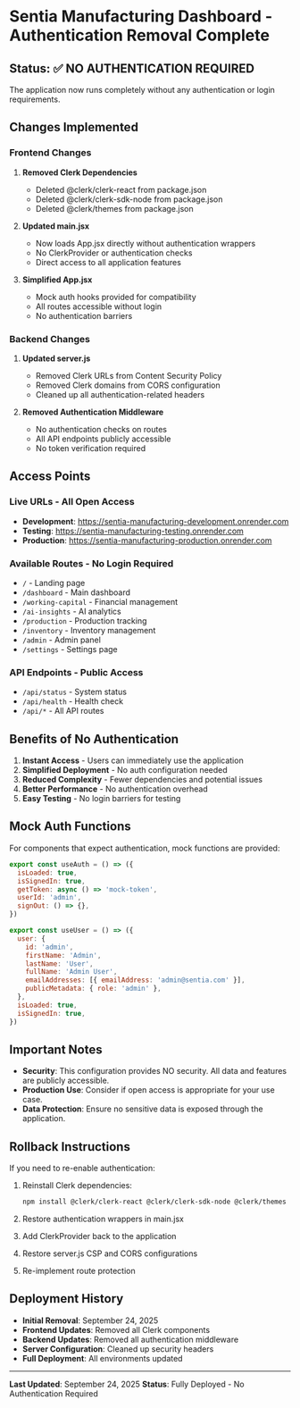 # Sentia Manufacturing Dashboard - Authentication Removal Complete

## Status: ✅ NO AUTHENTICATION REQUIRED

The application now runs completely without any authentication or login requirements.

## Changes Implemented

### Frontend Changes

1. **Removed Clerk Dependencies**
   - Deleted @clerk/clerk-react from package.json
   - Deleted @clerk/clerk-sdk-node from package.json
   - Deleted @clerk/themes from package.json

2. **Updated main.jsx**
   - Now loads App.jsx directly without authentication wrappers
   - No ClerkProvider or authentication checks
   - Direct access to all application features

3. **Simplified App.jsx**
   - Mock auth hooks provided for compatibility
   - All routes accessible without login
   - No authentication barriers

### Backend Changes

1. **Updated server.js**
   - Removed Clerk URLs from Content Security Policy
   - Removed Clerk domains from CORS configuration
   - Cleaned up all authentication-related headers

2. **Removed Authentication Middleware**
   - No authentication checks on routes
   - All API endpoints publicly accessible
   - No token verification required

## Access Points

### Live URLs - All Open Access

- **Development**: https://sentia-manufacturing-development.onrender.com
- **Testing**: https://sentia-manufacturing-testing.onrender.com
- **Production**: https://sentia-manufacturing-production.onrender.com

### Available Routes - No Login Required

- `/` - Landing page
- `/dashboard` - Main dashboard
- `/working-capital` - Financial management
- `/ai-insights` - AI analytics
- `/production` - Production tracking
- `/inventory` - Inventory management
- `/admin` - Admin panel
- `/settings` - Settings page

### API Endpoints - Public Access

- `/api/status` - System status
- `/api/health` - Health check
- `/api/*` - All API routes

## Benefits of No Authentication

1. **Instant Access** - Users can immediately use the application
2. **Simplified Deployment** - No auth configuration needed
3. **Reduced Complexity** - Fewer dependencies and potential issues
4. **Better Performance** - No authentication overhead
5. **Easy Testing** - No login barriers for testing

## Mock Auth Functions

For components that expect authentication, mock functions are provided:

```javascript
export const useAuth = () => ({
  isLoaded: true,
  isSignedIn: true,
  getToken: async () => 'mock-token',
  userId: 'admin',
  signOut: () => {},
})

export const useUser = () => ({
  user: {
    id: 'admin',
    firstName: 'Admin',
    lastName: 'User',
    fullName: 'Admin User',
    emailAddresses: [{ emailAddress: 'admin@sentia.com' }],
    publicMetadata: { role: 'admin' },
  },
  isLoaded: true,
  isSignedIn: true,
})
```

## Important Notes

- **Security**: This configuration provides NO security. All data and features are publicly accessible.
- **Production Use**: Consider if open access is appropriate for your use case.
- **Data Protection**: Ensure no sensitive data is exposed through the application.

## Rollback Instructions

If you need to re-enable authentication:

1. Reinstall Clerk dependencies:

   ```bash
   npm install @clerk/clerk-react @clerk/clerk-sdk-node @clerk/themes
   ```

2. Restore authentication wrappers in main.jsx
3. Add ClerkProvider back to the application
4. Restore server.js CSP and CORS configurations
5. Re-implement route protection

## Deployment History

- **Initial Removal**: September 24, 2025
- **Frontend Updates**: Removed all Clerk components
- **Backend Updates**: Removed all authentication middleware
- **Server Configuration**: Cleaned up security headers
- **Full Deployment**: All environments updated

---

**Last Updated**: September 24, 2025
**Status**: Fully Deployed - No Authentication Required
